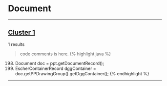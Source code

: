 # Document

***

## [Cluster 1](./1)
1 results
> code comments is here.
{% highlight java %}
198. Document doc = ppt.getDocumentRecord();
199. EscherContainerRecord dggContainer = doc.getPPDrawingGroup().getDggContainer();
{% endhighlight %}

***

